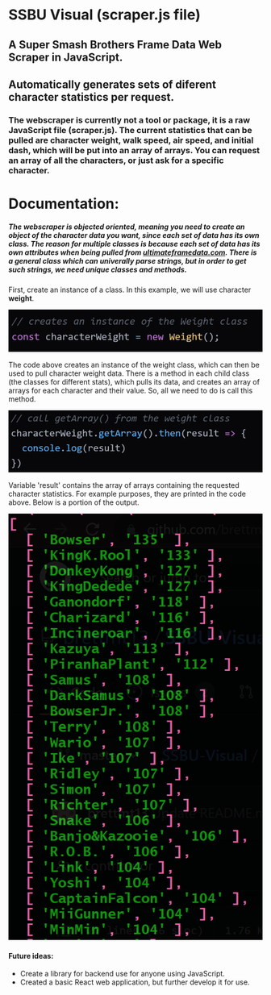 # SSBU Visual (scraper.js file)

## A Super Smash Brothers Frame Data Web Scraper in JavaScript.
## Automatically generates sets of diferent character statistics per request.

### The webscraper is currently not a tool or package, it is a raw JavaScript file (scraper.js). The current statistics that can be pulled are character weight, walk speed, air speed, and initial dash, which will be put into an array of arrays. You can request an array of all the characters, or just ask for a specific character.

# Documentation:
##### The webscraper is objected oriented, meaning you need to create an object of the character data you want, since each set of data has its own class. The reason for multiple classes is because each set of data has its own attributes when being pulled from [ultimateframedata.com](https://ultimateframedata.com/). There is a general class which can univerally parse strings, but in order to get such strings, we need unique classes and methods.

First, create an instance of a class. In this example, we will use character **weight**.

![Create instance](./src/createinstance.png)

The code above creates an instance of the weight class, which can then be used to pull character weight data.
There is a method in each child class (the classes for different stats), which pulls its data, and creates an array of arrays for each character and their value. So, all we need to do is call this method.

![Get array](./src/getarray.png)

Variable 'result' contains the array of arrays containing the requested character statistics. For example purposes, they are printed in the code above. Below is a portion of the output.

![Output](./src/output.png)

#### Future ideas:
- Create a library for backend use for anyone using JavaScript.
- Created a basic React web application, but further develop it for use.

